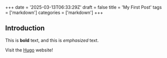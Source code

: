 +++
date = '2025-03-13T06:33:29Z'
draft = false
title = 'My First Post'
tags = ['markdown']
categories = ['markdown']
+++

## Introduction

This is **bold** text, and this is *emphasized* text.

Visit the [Hugo](https://gohugo.io) website!
